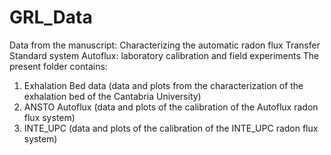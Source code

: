 # GRL_Data
Data from the manuscript: Characterizing the automatic radon flux Transfer Standard system Autoflux: laboratory calibration and field experiments
The present folder contains:
1. Exhalation Bed data (data and plots from the characterization of the exhalation bed of the Cantabria University)
2. ANSTO Autoflux (data and plots of the calibration of the Autoflux radon flux system)
3. INTE_UPC (data and plots of the calibration of the INTE_UPC radon flux system)
